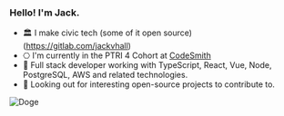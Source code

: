 ### Hello! I'm Jack.

- 🏛 I make civic tech (some of it open source) (https://gitlab.com/jackvhall)
- ⎔ I'm currently in the PTRI 4 Cohort at [CodeSmith](https://codesmith.io)
- 🥞 Full stack developer working with TypeScript, React, Vue, Node, PostgreSQL, AWS and related technologies. 
- 🙌 Looking out for interesting open-source projects to contribute to.

![Doge](https://i.imgur.com/lYEK8Cd.gif)